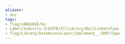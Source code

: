 ```yaml
---
aliases:
- any
tags:
- flag/LANGUAGE/Go
- Label/Industry-工业科学/IT/Library/BuiltinDataType
- flag/Library/DataAccessLayer/Implement__/OOP/Type
---
```

